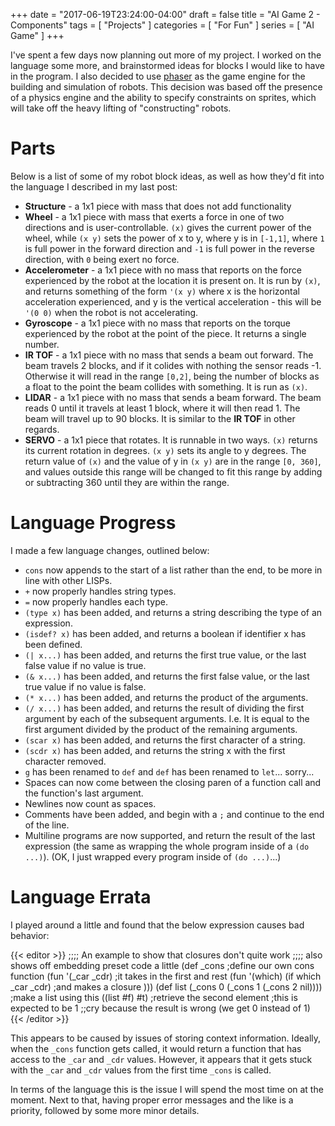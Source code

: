 +++
date = "2017-06-19T23:24:00-04:00"
draft = false
title = "AI Game 2 - Components"
tags = [ "Projects" ]
categories = [ "For Fun" ]
series = [ "AI Game" ]
+++

I've spent a few days now planning out more of my project. I worked on
the language some more, and brainstormed ideas for blocks I would like to have
in the program. I also decided to use [phaser](https://phaser.io/) as the
game engine for the building and simulation of robots. This decision was
based off the presence of a physics engine and the ability to specify
constraints on sprites, which will take off the heavy lifting of
"constructing" robots.
# Parts
Below is a list
of some of my robot block ideas, as well as how they'd fit into the language
I described in my last post:

 - **Structure** - a 1x1 piece with mass that does not add functionality
 - **Wheel** - a 1x1 piece with mass that exerts a force in one of two
directions and is user-controllable. `(x)` gives the current power of the
wheel, while `(x y)` sets the power of x to y, where y is in `[-1,1]`, where
`1` is full power in the forward direction and `-1` is full power in the
reverse direction, with `0` being exert no force.
 - **Accelerometer** - a 1x1 piece with no mass that reports on the
force experienced by the robot at the location it is present on. It is
run by `(x)`, and returns something of the form `'(x y)` where x is the
horizontal acceleration experienced, and y is the vertical acceleration - this
will be `'(0 0)` when the robot is not accelerating.
 - **Gyroscope** - a 1x1 piece with no mass that reports on the torque
experienced by the robot at the point of the piece. It returns a single number.
 - **IR TOF** - a 1x1 piece with no mass that sends a beam out forward. The
beam travels 2 blocks, and if it colides with nothing the sensor reads -1.
Otherwise it will read in the range `[0,2]`, being the number of blocks as
a float to the point the beam collides with something. It is run as `(x)`.
 - **LIDAR** - a 1x1 piece with no mass that sends a beam forward. The beam
reads 0 until it travels at least 1 block, where it will then read 1. The
beam will travel up to 90 blocks. It is similar to the **IR TOF** in other
regards.
 - **SERVO** - a 1x1 piece that rotates. It is runnable in two ways. `(x)` 
returns its current rotation in degrees. `(x y)` sets its angle to y degrees.
The return value of `(x)` and the value of y in `(x y)` are in the range 
`[0, 360]`, and values outside this range will be changed to fit this range
by adding or subtracting 360 until they are within the range.
 

# Language Progress

I made a few language changes, outlined below:  

 - `cons` now appends to the start of a list rather than the end, to be more in line with other LISPs.  
 - `+` now properly handles string types.  
 - `=` now properly handles each type.  
 - `(type x)` has been added, and returns a string describing the type of an expression.  
 - `(isdef? x)` has been added, and returns a boolean if identifier x has been defined.  
 - `(| x...)` has been added, and returns the first true value, or the last false value if no value is true.  
 - `(& x...)` has been added, and returns the first false value, or the last true value if no value is false.  
 - `(* x...)` has been added, and returns the product of the arguments.  
 - `(/ x...)` has been added, and returns the result of dividing the first argument by each of the subsequent arguments. I.e. It is equal to the first argument divided by the product of the remaining arguments.  
 - `(scar x)` has been added, and returns the first character of a string.  
 - `(scdr x)` has been added, and returns the string x with the first character removed.  
 - `g` has been renamed to `def` and `def` has been renamed to `let`... sorry...   
 - Spaces can now come between the closing paren of a function call and the function's last argument.  
 - Newlines now count as spaces.  
 - Comments have been added, and begin with a `;` and continue to the end of the line.  
 - Multiline programs are now supported, and return the result of the last expression (the same as wrapping the whole program inside of a `(do ...)`). (OK, I just wrapped every program inside of `(do ...)`...)

# Language Errata
I played around a little and found that the below expression causes bad behavior:

{{< editor >}}
;;;; An example to show that closures don't quite work
;;;; also shows off embedding preset code a little
(def _cons                                   ;define our own cons function
  (fun '(_car _cdr)                          ;it takes in the first and rest
    (fun '(which) (if which _car _cdr)       ;and makes a closure
)))
(def list (_cons 0 (_cons 1 (_cons 2 nil)))) ;make a list using this
((list #f) #t)                               ;retrieve the second element
                                             ;this is expected to be 1
;;cry because the result is wrong (we get 0 instead of 1)
{{< /editor >}}

This appears to be caused by issues of storing context information.
Ideally, when the `_cons` function gets called, it would return a function
that has access to the `_car` and `_cdr` values. However, it appears
that it gets stuck with the `_car` and `_cdr` values from the first time
`_cons` is called.

In terms of the language this is the issue I will spend the most time on at the moment.
Next to that, having proper error messages and the like is a priority,
followed by some more minor details.
